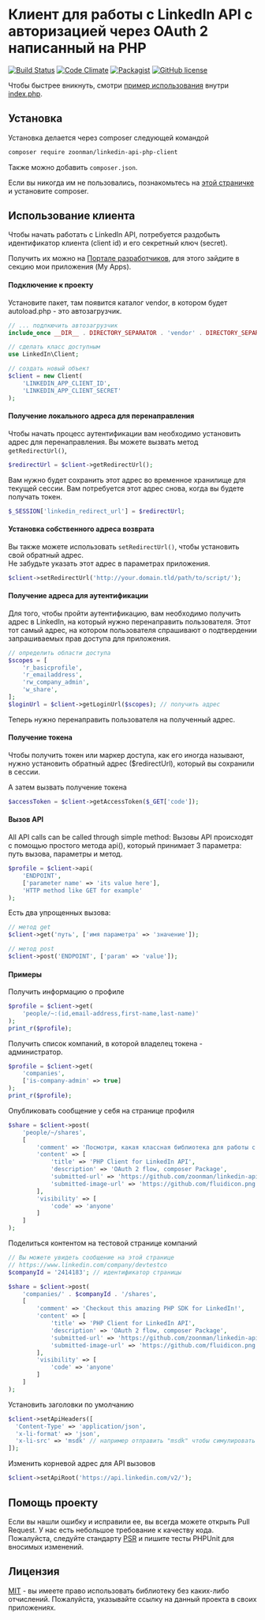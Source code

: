 Клиент для работы с LinkedIn API с авторизацией через OAuth 2 написанный на PHP
============================================================
[![Build Status](https://travis-ci.org/zoonman/linkedin-api-php-client.svg?branch=master)](https://travis-ci.org/zoonman/linkedin-api-php-client) [![Code Climate](https://codeclimate.com/github/zoonman/linkedin-api-php-client/badges/gpa.svg)](https://codeclimate.com/github/zoonman/linkedin-api-php-client) [![Packagist](https://img.shields.io/packagist/dt/zoonman/linkedin-api-php-client.svg)](https://packagist.org/packages/zoonman/linkedin-api-php-client) [![GitHub license](https://img.shields.io/github/license/zoonman/linkedin-api-php-client.svg)](https://github.com/zoonman/linkedin-api-php-client/blob/master/LICENSE.md)



Чтобы быстрее вникнуть, смотри [пример использования](examples/) внутри [index.php](examples/index.php).


## Установка

Установка делается через composer следующей командой

```bash
composer require zoonman/linkedin-api-php-client
```

Также можно добавить `composer.json`.

Если вы никогда им не пользовались, познакомьтесь на [этой страничке](http://www.phptherightway.com/#composer_and_packagist)
и установите composer.


## Использование клиента

Чтобы начать работать с LinkedIn API, потребуется раздобыть идентификатор клиента (client id) и его секретный ключ (secret). 

Получить их можно на [Портале разработчиков](https://developer.linkedin.com/), для этого зайдите в секцию мои приложения 
(My Apps).


#### Подключение к проекту

Установите пакет, там появится каталог vendor, в котором будет autoload.php - это автозагрузчик. 

```php
// ... подлкючить автозагрузчик
include_once __DIR__ . DIRECTORY_SEPARATOR . 'vendor' . DIRECTORY_SEPARATOR . 'autoload.php';

// сделать класс доступным
use LinkedIn\Client;

// создать новый объект
$client = new Client(
    'LINKEDIN_APP_CLIENT_ID',  
    'LINKEDIN_APP_CLIENT_SECRET'
);
```

#### Получение локального адреса для перенаправления

Чтобы начать процесс аутентификации вам необходимо установить адрес для перенаправления.
Вы можете вызвать метод `getRedirectUrl()`, 

```php
$redirectUrl = $client->getRedirectUrl();
```

Вам нужно будет сохранить этот адрес во временное хранилище для текущей сессии.
Вам потребуется этот адрес снова, когда вы будете получать токен.

```php
$_SESSION['linkedin_redirect_url'] = $redirectUrl;
```

#### Установка собственного адреса возврата 

Вы также можете использовать `setRedirectUrl()`, чтобы установить свой обратный адрес.  
Не забудьте указать этот адрес в параметрах приложения.

```php
$client->setRedirectUrl('http://your.domain.tld/path/to/script/');
```

#### Получение адреса для аутентификации 

Для того, чтобы пройти аутентификацию, вам необходимо получить адрес в LinkedIn,
на который нужно перенаправить пользователя. 
Этот тот самый адрес, на котором пользователя спрашивают о подтвердении 
запрашиваемых прав доступа для приложения.

```php
// определить области доступа
$scopes = [
    'r_basicprofile',
    'r_emailaddress',
    'rw_company_admin',
    'w_share',
];
$loginUrl = $client->getLoginUrl($scopes); // получить адрес
```

Теперь нужно перенаправить пользователя на полученный адрес.

 
#### Получение токена 

Чтобы получить токен или маркер доступа, как его иногда называют, 
нужно установить обратный адрес ($redirectUrl), который вы сохранили в сессии.

А затем вызвать получение токена 

```php
$accessToken = $client->getAccessToken($_GET['code']);
```

#### Вызов API 

All API calls can be called through simple method:
Вызовы API происходят с помощью простого метода api(), 
который принимает 3 параметра: путь вызова, параметры и метод. 

```php
$profile = $client->api(
    'ENDPOINT',
    ['parameter name' => 'its value here'],
    'HTTP method like GET for example'
);
```

Есть два упрощенных вызова:

```php
// метод get
$client->get('путь', ['имя параметра' => 'значение']);

// метод post
$client->post('ENDPOINT', ['param' => 'value']);
```
#### Примеры

Получить информацию о профиле 

```php
$profile = $client->get(
    'people/~:(id,email-address,first-name,last-name)'
);
print_r($profile);
```

Получить список компаний, в которой владелец  токена - администратор.

```php
$profile = $client->get(
    'companies',
    ['is-company-admin' => true]
);
print_r($profile);
```

Опубликовать сообщение у себя на странице профиля

```php
$share = $client->post(
    'people/~/shares',
    [
        'comment' => 'Посмотри, какая классная библиотека для работы с LinkedIn!',
        'content' => [
            'title' => 'PHP Client for LinkedIn API',
            'description' => 'OAuth 2 flow, composer Package',
            'submitted-url' => 'https://github.com/zoonman/linkedin-api-php-client',
            'submitted-image-url' => 'https://github.com/fluidicon.png',
        ],
        'visibility' => [
            'code' => 'anyone'
        ]
    ]
);
```

Поделиться контентом на тестовой странице компаний

```php
// Вы можете увидеть сообщение на этой странице
// https://www.linkedin.com/company/devtestco
$companyId = '2414183'; // идентификатор страницы

$share = $client->post(
    'companies/' . $companyId . '/shares',
    [
        'comment' => 'Checkout this amazing PHP SDK for LinkedIn!',
        'content' => [
            'title' => 'PHP Client for LinkedIn API',
            'description' => 'OAuth 2 flow, composer Package',
            'submitted-url' => 'https://github.com/zoonman/linkedin-api-php-client',
            'submitted-image-url' => 'https://github.com/fluidicon.png',
        ],
        'visibility' => [
            'code' => 'anyone'
        ]
    ]
);
```

Установить заголовки по умолчанию

```php
$client->setApiHeaders([
  'Content-Type' => 'application/json',
  'x-li-format' => 'json',
  'x-li-src' => 'msdk' // например отправить "msdk" чтобы симулировать мобильное SDK
]);
```

Изменить корневой адрес для API вызовов

```php
$client->setApiRoot('https://api.linkedin.com/v2/');
```

## Помощь проекту

Если вы нашли ошибку и исправили ее, вы всегда можете открыть Pull Request. 
У нас есть небольшое требование к качеству кода.
Пожалуйста, следуйте стандарту [PSR](http://www.php-fig.org/psr/)  и пишите тесты PHPUnit для вносимых изменений. 

## Лицензия

[MIT](LICENSE.md) - вы имеете право использовать библиотеку без каких-либо отчислений.
Пожалуйста, указывайте ссылку на данный проекта в своих приложениях.
